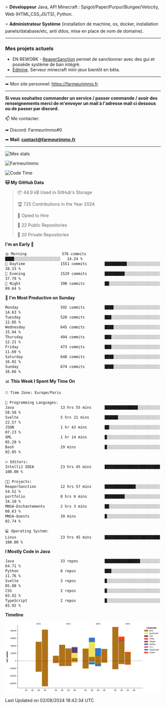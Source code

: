 ⭐ **Développeur** Java, API Minecraft : Spigot/Paper/Purpur/Bungee/Velocity, Web (HTML,CSS,JS/TS), Python.

⭐ **Administrateur Système** (installation de machine, os, docker, installation panels/database/etc, anti ddos, mise en place de nom de domaine).

---

### Mes projets actuels
- EN REWORK - [ReaperSanction](https://www.spigotmc.org/resources/reapersanction.89580/) permet de sanctionner avec des gui et possède système de ban intégré.
- [Edmine](https://edmine.net). Serveur minecraft mini-jeux bientôt en bêta.

---

➥ Mon site personnel: https://farmeurimmo.fr

---

**Si vous souhaitez commander un service / passer commande / avoir des renseignements merci de m'envoyer un mail à l'adresse mail ci dessous ou de passer par discord.**

📫 Me contacter:
 
   ➥ Discord: Farmeurimmo#0
   
   ➥ **Mail: contact@farmeurimmo.fr**

---

![Mes stats](https://github-readme-stats.farmeurimmo.fr/api?username=Farmeurimmo&count_private=true&show_icons=true&theme=radical)

<img src="https://komarev.com/ghpvc/?username=Farmeurimmo" alt="Farmeurimmo" />

<!--START_SECTION:waka-->
![Code Time](http://img.shields.io/badge/Code%20Time-1%2C459%20hrs%2024%20mins-blue)

**🐱 My GitHub Data** 

> 📦 44.9 kB Used in GitHub's Storage 
 > 
> 🏆 725 Contributions in the Year 2024
 > 
> 💼 Opted to Hire
 > 
> 📜 22 Public Repositories 
 > 
> 🔑 20 Private Repositories 
 > 
**I'm an Early 🐤** 

```text
🌞 Morning                576 commits         ████░░░░░░░░░░░░░░░░░░░░░   14.24 % 
🌆 Daytime                1551 commits        ██████████░░░░░░░░░░░░░░░   38.33 % 
🌃 Evening                1529 commits        █████████░░░░░░░░░░░░░░░░   37.79 % 
🌙 Night                  390 commits         ██░░░░░░░░░░░░░░░░░░░░░░░   09.64 % 
```
📅 **I'm Most Productive on Sunday** 

```text
Monday                   592 commits         ████░░░░░░░░░░░░░░░░░░░░░   14.63 % 
Tuesday                  520 commits         ███░░░░░░░░░░░░░░░░░░░░░░   12.85 % 
Wednesday                645 commits         ████░░░░░░░░░░░░░░░░░░░░░   15.94 % 
Thursday                 494 commits         ███░░░░░░░░░░░░░░░░░░░░░░   12.21 % 
Friday                   473 commits         ███░░░░░░░░░░░░░░░░░░░░░░   11.69 % 
Saturday                 648 commits         ████░░░░░░░░░░░░░░░░░░░░░   16.02 % 
Sunday                   674 commits         ████░░░░░░░░░░░░░░░░░░░░░   16.66 % 
```


📊 **This Week I Spent My Time On** 

```text
🕑︎ Time Zone: Europe/Paris

💬 Programming Languages: 
Java                     13 hrs 55 mins      ███████████████░░░░░░░░░░   58.58 % 
Svelte                   5 hrs 21 mins       ██████░░░░░░░░░░░░░░░░░░░   22.57 % 
JSON                     1 hr 43 mins        ██░░░░░░░░░░░░░░░░░░░░░░░   07.23 % 
XML                      1 hr 14 mins        █░░░░░░░░░░░░░░░░░░░░░░░░   05.20 % 
Bash                     29 mins             █░░░░░░░░░░░░░░░░░░░░░░░░   02.05 % 

🔥 Editors: 
IntelliJ IDEA            23 hrs 45 mins      █████████████████████████   100.00 % 

🐱‍💻 Projects: 
ReaperSanction           12 hrs 57 mins      ██████████████░░░░░░░░░░░   54.52 % 
portfolio                8 hrs 6 mins        █████████░░░░░░░░░░░░░░░░   34.10 % 
MNSA-Enchantements       2 hrs 3 mins        ██░░░░░░░░░░░░░░░░░░░░░░░   08.63 % 
MNSA-Quests              39 mins             █░░░░░░░░░░░░░░░░░░░░░░░░   02.74 % 

💻 Operating System: 
Linux                    23 hrs 45 mins      █████████████████████████   100.00 % 
```

**I Mostly Code in Java** 

```text
Java                     33 repos            ████████████████░░░░░░░░░   64.71 % 
Python                   6 repos             ███░░░░░░░░░░░░░░░░░░░░░░   11.76 % 
Svelte                   3 repos             █░░░░░░░░░░░░░░░░░░░░░░░░   05.88 % 
CSS                      2 repos             █░░░░░░░░░░░░░░░░░░░░░░░░   03.92 % 
TypeScript               2 repos             █░░░░░░░░░░░░░░░░░░░░░░░░   03.92 % 
```



**Timeline**

![Lines of Code chart](https://raw.githubusercontent.com/Farmeurimmo/Farmeurimmo/main/assets/bar_graph.png)


 Last Updated on 02/08/2024 18:42:34 UTC
<!--END_SECTION:waka-->
